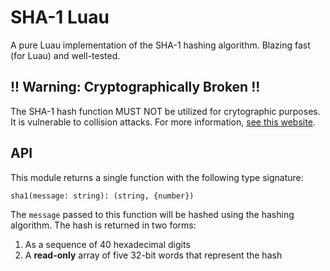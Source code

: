 # SHA-1 Luau

A pure Luau implementation of the SHA-1 hashing algorithm. Blazing fast (for Luau) and well-tested.

## !! Warning: Cryptographically Broken !!

The SHA-1 hash function MUST NOT be utilized for crytographic purposes. It is vulnerable to collision attacks. For more information, [see this website](https://sha-mbles.github.io/).

## API

This module returns a single function with the following type signature:

```
sha1(message: string): (string, {number})
```

The `message` passed to this function will be hashed using the hashing algorithm. The hash is returned in two forms:

1. As a sequence of 40 hexadecimal digits
2. A **read-only** array of five 32-bit words that represent the hash
